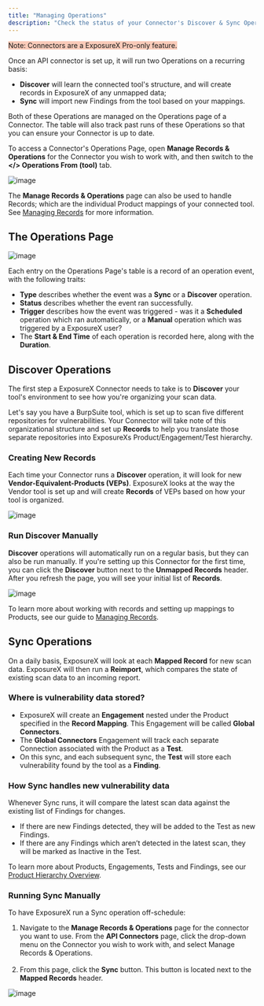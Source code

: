 ```yaml
---
title: "Managing Operations"
description: "Check the status of your Connector's Discover & Sync Operations"
---
```


<span style="background-color:rgba(242, 86, 29, 0.3)">Note: Connectors are a ExposureX Pro-only feature.</span>

Once an API connector is set up, it will run two Operations on a recurring basis:

* **Discover** will learn the connected tool's structure, and will create records in ExposureX of any unmapped data;
* **Sync** will import new Findings from the tool based on your mappings.

Both of these Operations are managed on the Operations page of a Connector. The table will also track past runs of these Operations so that you can ensure your Connector is up to date.

To access a Connector's Operations Page, open **Manage Records & Operations** for the Connector you wish to work with, and then switch to the **</\> Operations From (tool)** tab.

![image](images/operations_discover.png)

The **Manage Records & Operations** page can also be used to handle Records; which are the individual Product mappings of your connected tool.  See [Managing Records](../manage_records) for more information.

## The Operations Page

![image](images/operations_page.png)

Each entry on the Operations Page's table is a record of an operation event, with the following traits:

* **Type** describes whether the event was a **Sync** or a **Discover** operation.
* **Status** describes whether the event ran successfully.
* **Trigger** describes how the event was triggered \- was it a **Scheduled** operation which ran automatically, or a **Manual** operation which was triggered by a ExposureX user?
* The **Start \& End Time** of each operation is recorded here, along with the **Duration**.

## Discover Operations

The first step a ExposureX Connector needs to take is to **Discover** your tool's environment to see how you're organizing your scan data.

Let's say you have a BurpSuite tool, which is set up to scan five different repositories for vulnerabilities. Your Connector will take note of this organizational structure and set up **Records** to help you translate those separate repositories into ExposureXs Product/Engagement/Test hierarchy.

### Creating New Records

Each time your Connector runs a **Discover** operation, it will look for new **Vendor\-Equivalent\-Products (VEPs)**. ExposureX looks at the way the Vendor tool is set up and will create **Records** of VEPs based on how your tool is organized.

![image](images/operations_discover_2.png)

### Run Discover Manually

**Discover** operations will automatically run on a regular basis, but they can also be run manually. If you're setting up this Connector for the first time, you can click the **Discover** button next to the **Unmapped Records** header. After you refresh the page, you will see your initial list of **Records**.

![image](images/operations_discover_3.png)

To learn more about working with records and setting up mappings to Products, see our guide to [Managing Records](../manage_records).

## Sync Operations

On a daily basis, ExposureX will look at each **Mapped Record** for new scan data. ExposureX will then run a **Reimport**, which compares the state of existing scan data to an incoming report.

### Where is vulnerability data stored?

* ExposureX will create an **Engagement** nested under the Product specified in the **Record Mapping**. This Engagement will be called **Global Connectors**.
* The **Global Connectors** Engagement will track each separate Connection associated with the Product as a **Test**.
* On this sync, and each subsequent sync, the **Test** will store each vulnerability found by the tool as a **Finding**.

### How Sync handles new vulnerability data

Whenever Sync runs, it will compare the latest scan data against the existing list of Findings for changes. 

* If there are new Findings detected, they will be added to the Test as new Findings.
* If there are any Findings which aren’t detected in the latest scan, they will be marked as Inactive in the Test.

To learn more about Products, Engagements, Tests and Findings, see our [Product Hierarchy Overview](/en/working_with_findings/organizing_engagements_tests/product_hierarchy).

### Running Sync Manually

To have ExposureX run a Sync operation off\-schedule:

1. Navigate to the **Manage Records \& Operations** page for the connector you want to use. From the **API Connectors** page, click the drop\-down menu on the Connector you wish to work with, and select Manage Records \& Operations.  
​
2. From this page, click the **Sync** button. This button is located next to the **Mapped Records** header.

![image](images/operations_sync.png)